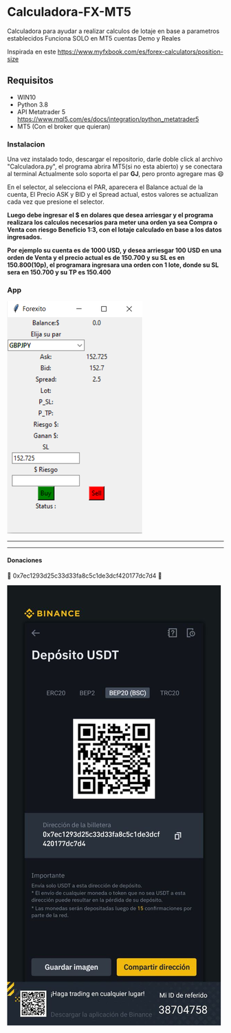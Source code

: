 # Calculadora-FX-MT5
Calculadora para ayudar a realizar calculos de lotaje en base a parametros establecidos
Funciona SOLO en MT5 cuentas Demo y Reales

Inspirada en este https://www.myfxbook.com/es/forex-calculators/position-size

## Requisitos

- WIN10
- Python 3.8
- API Metatrader 5 https://www.mql5.com/es/docs/integration/python_metatrader5
- MT5 (Con el broker que quieran)

### Instalacion
  Una vez instalado todo, descargar el repositorio, darle doble click al archivo "Calculadora.py", el programa abrira MT5(si no esta abierto) y se conectara al terminal
  Actualmente solo soporta el par **GJ**, pero pronto agregare mas 😄
  
  En el selector, al selecciona el PAR, aparecera el Balance actual de la cuenta, El Precio ASK y BID y el Spread actual, estos valores se actualizan cada vez que presione el selector.
  
  **Luego debe ingresar el $ en dolares que desea arriesgar y el programa realizara los calculos necesarios para meter una orden ya sea Compra o Venta con riesgo Beneficio 1:3, con el lotaje calculado en base a los datos ingresados.**
  
  **Por ejemplo su cuenta es de 1000 USD, y desea arriesgar 100 USD en una orden de Venta y el precio actual es de 150.700 y su SL es en 150.800(10p), el programara ingresara una orden con 1 lote, donde su SL sera en 150.700 y su TP es 150.400**
  
  

### App

![](https://github.com/cpfxcl/Calculadora-FX-MT5/blob/1f8621adb1b941e2948992d5f321a4a23ea543a4/cal.PNG)

-------------------------------------------------------------------------------------------------------

-------------------------------------------------------------------------------------------------------
#### Donaciones

:beers:
0x7ec1293d25c33d33fa8c5c1de3dcf420177dc7d4
:beers:


![](https://github.com/cpfxcl/Calculadora-FX-MT5/blob/99c92b035eaac95bf1f6de72f0a200158ee78642/wallet.jpeg)


